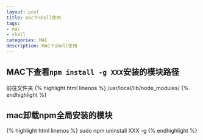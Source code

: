```yaml
---
layout: post
title: mac下shell使用
tags:
- mac
- shell
categories: MAC
description: MAC下shell使用
---
```

## MAC下查看`npm install -g XXX`安装的模块路径
前往文件夹
{% highlight html linenos %}
/usr/local/lib/node_modules/
{% endhighlight %}

## mac卸载npm全局安装的模块
{% highlight html linenos %}
sudo npm uninstall XXX -g
{% endhighlight %}








